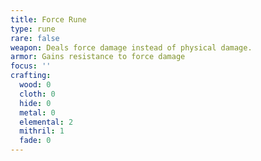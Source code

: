 ```yaml
---
title: Force Rune
type: rune
rare: false
weapon: Deals force damage instead of physical damage.
armor: Gains resistance to force damage
focus: ''
crafting:
  wood: 0
  cloth: 0
  hide: 0
  metal: 0
  elemental: 2
  mithril: 1
  fade: 0
---
```


